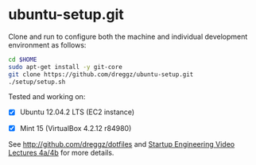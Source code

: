 ubuntu-setup.git
=========
Clone and run to configure both the machine and individual development environment as
follows:

```sh
cd $HOME
sudo apt-get install -y git-core
git clone https://github.com/dreggz/ubuntu-setup.git
./setup/setup.sh   
```

Tested and working on:
- [x] Ubuntu 12.04.2 LTS (EC2 instance)
- [x] Mint 15 (VirtualBox 4.2.12 r84980)


See http://github.com/dreggz/dotfiles and
[Startup Engineering Video Lectures 4a/4b](https://class.coursera.org/startup-001/lecture/index)
for more details.
